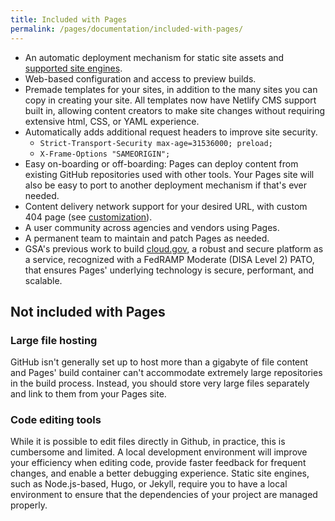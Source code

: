 ```yaml
---
title: Included with Pages
permalink: /pages/documentation/included-with-pages/
---
```


- An automatic deployment mechanism for static site assets and [supported site engines](/pages/documentation/supported-site-engines).
- Web-based configuration and access to preview builds.
- Premade templates for your sites, in addition to the many sites you can copy in creating your site. All templates now have Netlify CMS support built in, allowing content creators to make site changes without requiring extensive html, CSS, or YAML experience.
- Automatically adds additional request headers to improve site security.
  - `Strict-Transport-Security max-age=31536000; preload;`
  - `X-Frame-Options "SAMEORIGIN";`
- Easy on-boarding or off-boarding: Pages can deploy content from existing GitHub repositories used with other tools. Your Pages site will also be easy to port to another deployment mechanism if that's ever needed.
- Content delivery network support for your desired URL, with custom 404 page (see [customization](/pages/documentation/customization/)).
- A user community across agencies and vendors using Pages.
- A permanent team to maintain and patch Pages as needed.
- GSA's previous work to build [cloud.gov](), a robust and secure platform as a service, recognized with a FedRAMP Moderate (DISA Level 2) PATO, that ensures Pages' underlying technology is secure, performant, and scalable.

## Not included with Pages

### Large file hosting

GitHub isn't generally set up to host more than a gigabyte of file content and Pages' build container can't accommodate extremely large repositories in the build process. Instead, you should store very large files separately and link to them from your Pages site.

### Code editing tools

While it is possible to edit files directly in Github, in practice, this is cumbersome and limited. A local development environment will improve your efficiency when editing code, provide faster feedback for frequent changes, and enable a better debugging experience. Static site engines, such as Node.js-based, Hugo, or Jekyll, require you to have a local environment to ensure that the dependencies of your project are managed properly.
